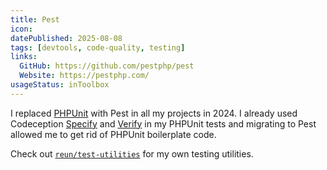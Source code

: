 ```yaml
---
title: Pest
icon:
datePublished: 2025-08-08
tags: [devtools, code-quality, testing]
links:
  GitHub: https://github.com/pestphp/pest
  Website: https://pestphp.com/
usageStatus: inToolbox
---
```


I replaced [PHPUnit](https://phpunit.de/index.html) with Pest in all my projects
in 2024. I already used Codeception
[Specify](https://github.com/Codeception/Specify) and
[Verify](https://github.com/Codeception/Verify) in my PHPUnit tests and
migrating to Pest allowed me to get rid of PHPUnit boilerplate code.

Check out
[`reun/test-utilities`](https://github.com/ReunMedia/php-test-utilities) for my
own testing utilities.
